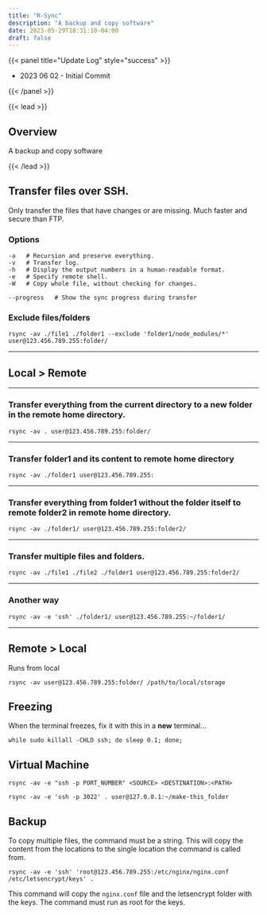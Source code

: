 ```yaml
---
title: "R-Sync"
description: "A backup and copy software"
date: 2023-05-29T18:31:10-04:00
draft: false
---
```


{{< panel title="Update Log" style="success" >}}

* 2023 06 02 - Initial Commit

{{< /panel >}}

{{< lead >}}

## Overview

A backup and copy software

{{< /lead >}}

## Transfer files over SSH.

Only transfer the files that have changes or are missing. Much faster and secure than FTP.

### Options

    -a   # Recursion and preserve everything.
    -v   # Transfer log.
    -h   # Display the output numbers in a human-readable format.
    -e   # Specify remote shell.
    -W   # Copy whole file, without checking for changes.

    --progress   # Show the sync progress during transfer

### Exclude files/folders

    rsync -av ./file1 ./folder1 --exclude 'folder1/node_modules/*' user@123.456.789.255:folder/

---

## Local > Remote

---

### Transfer everything from the current directory to a new folder in the remote home directory.

    rsync -av . user@123.456.789.255:folder/

---

### Transfer folder1 and its content to remote home directory

    rsync -av ./folder1 user@123.456.789.255:

---

### Transfer everything from folder1 without the folder itself to remote folder2 in remote home directory.

    rsync -av ./folder1/ user@123.456.789.255:folder2/

---

### Transfer multiple files and folders.

    rsync -av ./file1 ./file2 ./folder1 user@123.456.789.255:folder2/

---

### Another way
    rsync -av -e 'ssh' ./folder1/ user@123.456.789.255:~/folder1/


---

## Remote > Local

Runs from local


    rsync -av user@123.456.789.255:folder/ /path/to/local/storage


## Freezing

When the terminal freezes, fix it with this in a **new** terminal...


    while sudo killall -CHLD ssh; do sleep 0.1; done;


## Virtual Machine


    rsync -av -e "ssh -p PORT_NUMBER" <SOURCE> <DESTINATION>:<PATH>

    rsync -av -e 'ssh -p 3022' . user@127.0.0.1:~/make-this_folder


## Backup

To copy multiple files, the command must be a string. This will copy the content from the locations to the single location the command is called from.


    rsync -av -e 'ssh' 'root@123.456.789.255:/etc/nginx/nginx.conf /etc/letsencrypt/keys' .


This command will copy the `nginx.conf` file and the letsencrypt folder with the keys. The command must run as root for the keys.
